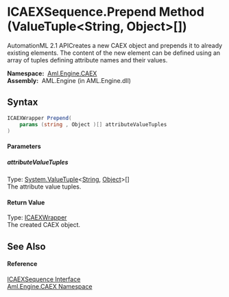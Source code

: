 ICAEXSequence.Prepend Method (ValueTuple&lt;String, Object>[])
==============================================================
AutomationML 2.1 APICreates a new CAEX object and prepends it to already existing elements. The content of the new element can be defined using an array of tuples defining attribute names and their values.

  **Namespace:**  [Aml.Engine.CAEX][1]  
  **Assembly:**  AML.Engine (in AML.Engine.dll)

Syntax
------

```csharp
ICAEXWrapper Prepend(
	params (string , Object )[] attributeValueTuples
)
```

#### Parameters

##### *attributeValueTuples*
Type: [System.ValueTuple][2]&lt;[String][3], [Object][4]>[]  
The attribute value tuples.

#### Return Value
Type: [ICAEXWrapper][5]  
The created CAEX object.

See Also
--------

#### Reference
[ICAEXSequence Interface][6]  
[Aml.Engine.CAEX Namespace][1]  

[1]: ../README.md
[2]: https://docs.microsoft.com/dotnet/api/system.valuetuple-2
[3]: https://docs.microsoft.com/dotnet/api/system.string
[4]: https://docs.microsoft.com/dotnet/api/system.object
[5]: ../ICAEXWrapper/README.md
[6]: README.md
[7]: https://www.automationml.org
[8]: ../../icons/logoShade.png